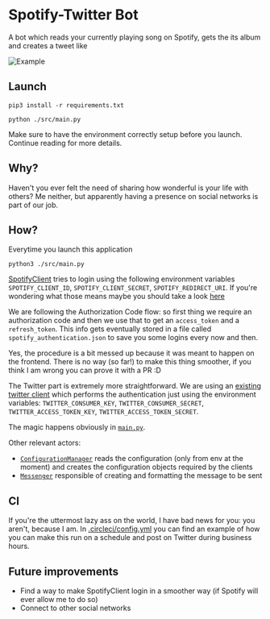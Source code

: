 Spotify-Twitter Bot
===

A bot which reads your currently playing song on Spotify, gets the its album 
and creates a tweet like

![Example](https://i.ibb.co/BjZWsGs/Screenshot-from-2018-12-08-15-05-59.png)

## Launch

```
pip3 install -r requirements.txt

python ./src/main.py
```

Make sure to have the environment correctly setup before you launch. Continue
reading for more details.

## Why?

Haven't you ever felt the need of sharing how wonderful is your life with 
others? Me neither, but apparently having a presence on social networks is 
part of our job.

## How?

Everytime you launch this application

```
python3 ./src/main.py
```

[SpotifyClient](./src/spotify.py) tries to login using the following 
environment variables `SPOTIFY_CLIENT_ID`, `SPOTIFY_CLIENT_SECRET`, 
`SPOTIFY_REDIRECT_URI`. If you're wondering what those means maybe you should 
take a look [here](https://developer.spotify.com/documentation/general/guides/authorization-guide/#authorization-code-flow)

We are following the Authorization Code flow: so first thing we require an
authorization code and then we use that to get an `access_token` and a 
`refresh_token`. This info gets eventually stored in a file called 
`spotify_authentication.json` to save you some logins every now and then.

Yes, the procedure is a bit messed up because it was meant to happen on the
frontend. There is no way (so far!) to make this thing smoother, if you
think I am wrong you can prove it with a PR :D

The Twitter part is extremely more straightforward. We are using an 
[existing twitter client](https://github.com/bear/python-twitter) which 
performs the authentication just using the environment variables: 
`TWITTER_CONSUMER_KEY`, `TWITTER_CONSUMER_SECRET`, 
`TWITTER_ACCESS_TOKEN_KEY`, `TWITTER_ACCESS_TOKEN_SECRET`.

The magic happens obviously in [`main.py`]('./src/main.py').

Other relevant actors:
- [`ConfigurationManager`](./src/main.py) reads the configuration 
  (only from env at the moment) and creates the configuration objects
  required by the clients
- [`Messenger`](./src/messenger.py) responsible of creating and
  formatting the message to be sent

## CI

If you're the uttermost lazy ass on the world, I have bad news for you: you
aren't, because I am. In [.circleci/config.yml](.circleci/config.yml) you can
find an example of how you can make this run on a schedule and post on Twitter
during business hours. 

## Future improvements

- Find a way to make SpotifyClient login in a smoother way (if Spotify will 
  ever allow me to do so)
- Connect to other social networks